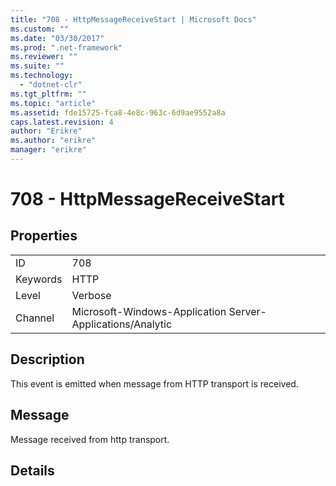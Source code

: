 ```yaml
---
title: "708 - HttpMessageReceiveStart | Microsoft Docs"
ms.custom: ""
ms.date: "03/30/2017"
ms.prod: ".net-framework"
ms.reviewer: ""
ms.suite: ""
ms.technology: 
  - "dotnet-clr"
ms.tgt_pltfrm: ""
ms.topic: "article"
ms.assetid: fde15725-fca8-4e8c-963c-6d9ae9552a8a
caps.latest.revision: 4
author: "Erikre"
ms.author: "erikre"
manager: "erikre"
---
```

# 708 - HttpMessageReceiveStart
## Properties  
  
|||  
|-|-|  
|ID|708|  
|Keywords|HTTP|  
|Level|Verbose|  
|Channel|Microsoft-Windows-Application Server-Applications/Analytic|  
  
## Description  
 This event is emitted when message from HTTP transport is received.  
  
## Message  
 Message received from http transport.  
  
## Details